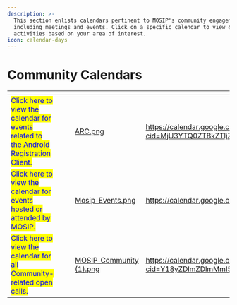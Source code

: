 ```yaml
---
description: >-
  This section enlists calendars pertinent to MOSIP's community engagements,
  including meetings and events. Click on a specific calendar to view & track
  activities based on your area of interest.
icon: calendar-days
---
```


# Community Calendars

<table data-card-size="large" data-view="cards" data-full-width="true"><thead><tr><th></th><th></th><th></th><th data-hidden data-card-cover data-type="files"></th><th data-hidden data-card-target data-type="content-ref"></th></tr></thead><tbody><tr><td><mark style="color:blue;">Click here to view the calendar for events related to the Android Registration Client.</mark></td><td></td><td></td><td><a href="../.gitbook/assets/ARC.png">ARC.png</a></td><td><a href="https://calendar.google.com/calendar/u/0?cid=MjU3YTQ0ZTBkZTljZTk1YTNhM2VjNGJkMzc1NjQzM[%E2%80%A6]zA0NzQ5NzQ5ODRlYTI0MjFmMUBncm91cC5jYWxlbmRhci5nb29nbGUuY29t">https://calendar.google.com/calendar/u/0?cid=MjU3YTQ0ZTBkZTljZTk1YTNhM2VjNGJkMzc1NjQzM[…]zA0NzQ5NzQ5ODRlYTI0MjFmMUBncm91cC5jYWxlbmRhci5nb29nbGUuY29t</a></td></tr><tr><td><mark style="color:blue;">Click here to view the calendar for events hosted or attended by MOSIP.</mark></td><td></td><td></td><td><a href="../.gitbook/assets/Mosip_Events.png">Mosip_Events.png</a></td><td><a href="https://calendar.google.com/calendar/render?cid=c_71947cb4f648959b36213fb377926612583affff81bc11eac77c79489d6e194c@group.calendar.google.com">https://calendar.google.com/calendar/render?cid=c_71947cb4f648959b36213fb377926612583affff81bc11eac77c79489d6e194c@group.calendar.google.com</a></td></tr><tr><td><mark style="color:blue;">Click here to view the calendar for all Community-related open calls.</mark></td><td></td><td></td><td><a href="../.gitbook/assets/MOSIP_Community (1).png">MOSIP_Community (1).png</a></td><td><a href="https://calendar.google.com/calendar/u/0?cid=Y18yZDlmZDlmMmI5MjU1NmM1YTYwZDg4MmQ2YmVlMWNhMmRkNWY4MTdkNGZjMzNlNjZmZWM3YjAxOWZjMjFhNTFkQGdyb3VwLmNhbGVuZGFyLmdvb2dsZS5jb20">https://calendar.google.com/calendar/u/0?cid=Y18yZDlmZDlmMmI5MjU1NmM1YTYwZDg4MmQ2YmVlMWNhMmRkNWY4MTdkNGZjMzNlNjZmZWM3YjAxOWZjMjFhNTFkQGdyb3VwLmNhbGVuZGFyLmdvb2dsZS5jb20</a></td></tr></tbody></table>

